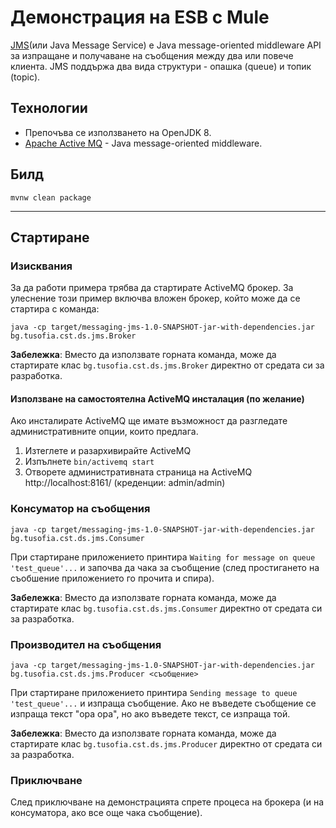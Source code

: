 # Демонстрация на ESB с Mule

[JMS](https://en.wikipedia.org/wiki/Java_Message_Service)(или Java Message Service) е Java message-oriented middleware API за изпращане и получаване на съобщения между два или повече клиента. JMS поддържа два вида структури - опашка (queue) и топик (topic).

## Технологии
- Препочъва се използването на OpenJDK 8.
- [Apache Active MQ](https://activemq.apache.org/index.html) - Java message-oriented middleware.

## Билд
```
mvnw clean package
```

---

## Стартиране

### Изисквания
За да работи примера трябва да стартирате ActiveMQ брокер. За улеснение този пример включва вложен брокер, който може да се стартира с команда:
```
java -cp target/messaging-jms-1.0-SNAPSHOT-jar-with-dependencies.jar bg.tusofia.cst.ds.jms.Broker
```
**Забележка**: Вместо да използвате горната команда, може да стартирате клас `bg.tusofia.cst.ds.jms.Broker` директно от средата си за разработка.

#### Използване на самостоятелна ActiveMQ инсталация (по желание)
Ако инсталирате ActiveMQ ще имате възможност да разгледате административните опции, които предлага.
1. Изтеглете и разархивирайте ActiveMQ
1. Изпълнете `bin/activemq start`
1. Отворете административната страница на ActiveMQ http://localhost:8161/ (креденции: admin/admin)

### Консуматор на съобщения
```
java -cp target/messaging-jms-1.0-SNAPSHOT-jar-with-dependencies.jar bg.tusofia.cst.ds.jms.Consumer
```
При стартиране приложението принтира `Waiting for message on queue 'test_queue'...` и започва да чака за съобщение (след простигането на съобшение приложението го прочита и спира). 

**Забележка**: Вместо да използвате горната команда, може да стартирате клас `bg.tusofia.cst.ds.jms.Consumer` директно от средата си за разработка.

### Производител на съобщения
```
java -cp target/messaging-jms-1.0-SNAPSHOT-jar-with-dependencies.jar bg.tusofia.cst.ds.jms.Producer <съобщение>
```
При стартиране приложението принтира `Sending message to queue 'test_queue'...` и изпраща съобщение. Ако не въведете съобщение се изпраща текст "opa opa", но ако въведете текст, се изпраща той.

**Забележка**: Вместо да използвате горната команда, може да стартирате клас `bg.tusofia.cst.ds.jms.Producer` директно от средата си за разработка.

### Приключване
След приключване на демонстрацията спрете процеса на брокера (и на консуматора, ако все още чака съобщение).
